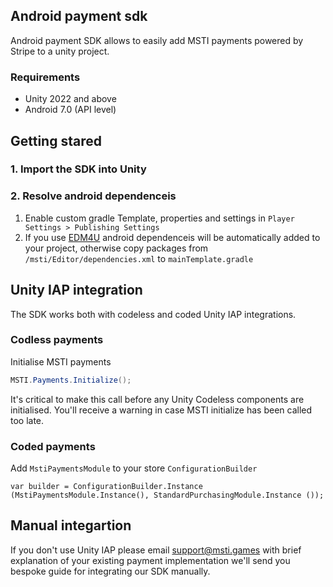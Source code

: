 ## Android payment sdk

Android payment SDK allows to easily add MSTI payments powered by Stripe to a unity project. 

### Requirements

- Unity 2022 and above
- Android 7.0 (API level)


## Getting stared
### 1. Import the SDK into Unity
### 2. Resolve android dependenceis
1. Enable custom gradle Template, properties and settings in `Player Settings > Publishing Settings` 
2. If you use [EDM4U](https://github.com/googlesamples/unity-jar-resolver) android dependenceis will be automatically added to your project, otherwise copy packages from `/msti/Editor/dependencies.xml` to `mainTemplate.gradle`

## Unity IAP integration

The SDK works both with codeless and coded Unity IAP 
integrations. 

### Codless payments
Initialise MSTI payments
```csharp
MSTI.Payments.Initialize();
```
It's critical to make this call before any Unity Codeless components are initialised. You'll receive a warning in case MSTI initialize has been called too late.

### Coded payments
Add `MstiPaymentsModule` to your store `ConfigurationBuilder`
```
var builder = ConfigurationBuilder.Instance (MstiPaymentsModule.Instance(), StandardPurchasingModule.Instance ());
```

## Manual integartion
If you don't use Unity IAP please email [support@msti.games](mailto:support@msti.games) with brief explanation of your existing payment implementation we'll send you bespoke guide for integrating our SDK manually.

